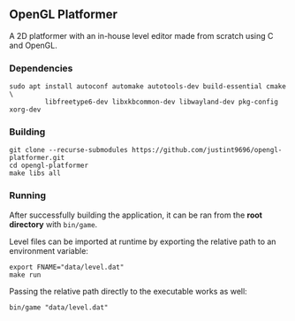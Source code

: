 ## OpenGL Platformer
A 2D platformer with an in-house level editor made from scratch using C and
OpenGL.

### Dependencies
```
sudo apt install autoconf automake autotools-dev build-essential cmake \
         libfreetype6-dev libxkbcommon-dev libwayland-dev pkg-config xorg-dev
```

### Building
```
git clone --recurse-submodules https://github.com/justint9696/opengl-platformer.git
cd opengl-platformer
make libs all
```

### Running
After successfully building the application, it can be ran from the **root directory** with ```bin/game```. 

Level files can be imported at runtime by exporting the relative path to an environment variable:
```
export FNAME="data/level.dat"
make run
```

Passing the relative path directly to the executable works as well:
```
bin/game "data/level.dat"
```
